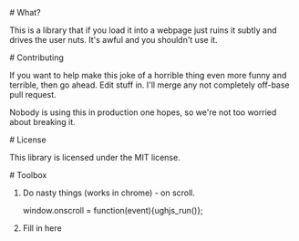 <A name="toc1-0" title="What?" />
# What?

This is a library that if you load it into a webpage just ruins it subtly and drives the user nuts. It's awful and you shouldn't use it.

<A name="toc1-5" title="Contributing" />
# Contributing

If you want to help make this joke of a horrible thing even more funny and terrible, then go ahead. Edit stuff in. I'll merge any not completely off-base pull request.

Nobody is using this in production one hopes, so we're not too worried about breaking it.

<A name="toc1-12" title="License" />
# License

This library is licensed under the MIT license.

<A name="toc1-17" title="Toolbox" />
# Toolbox

1) Do nasty things (works in chrome) - on scroll.

    window.onscroll = function(event){ughjs_run()};

2) Fill in here
